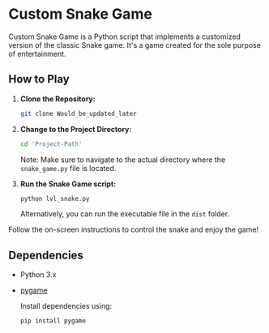 # Custom Snake Game

Custom Snake Game is a Python script that implements a customized version of the classic Snake game. It's a game created for the sole purpose of entertainment.

## How to Play

1. **Clone the Repository:**

    ```bash
    git clone Would_be_updated_later
    ```

2. **Change to the Project Directory:**

    ```bash
    cd 'Project-Path'
    ```

    Note: Make sure to navigate to the actual directory where the `snake_game.py` file is located.

3. **Run the Snake Game script:**

    ```bash
    python lvl_snake.py
    ```

    Alternatively, you can run the executable file in the `dist` folder.

Follow the on-screen instructions to control the snake and enjoy the game!

## Dependencies

- Python 3.x
- [pygame](https://pypi.org/project/pygame/)

   Install dependencies using:

   ```bash
   pip install pygame
